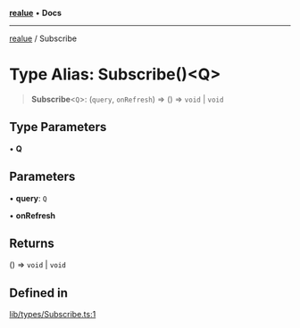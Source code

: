 [**realue**](../README.md) • **Docs**

***

[realue](../README.md) / Subscribe

# Type Alias: Subscribe()\<Q\>

> **Subscribe**\<`Q`\>: (`query`, `onRefresh`) => () => `void` \| `void`

## Type Parameters

• **Q**

## Parameters

• **query**: `Q`

• **onRefresh**

## Returns

() => `void` \| `void`

## Defined in

[lib/types/Subscribe.ts:1](https://github.com/nevoland/realue/blob/3f70cb4d9fb06b3cde8060aa67f306f2aaa9dc1d/lib/types/Subscribe.ts#L1)
